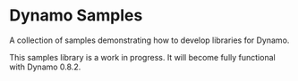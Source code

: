 # Dynamo Samples
A collection of samples demonstrating how to develop libraries for Dynamo.

This samples library is a work in progress. It will become fully functional with Dynamo 0.8.2.
